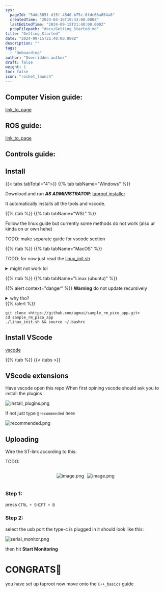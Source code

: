 ```yaml
---
sys:
  pageId: "54dc585f-d15f-45d0-b75c-8fdc66a854a8"
  createdTime: "2024-04-16T19:43:00.000Z"
  lastEditedTime: "2024-09-15T21:40:00.000Z"
  propFilepath: "docs/Getting_Started.md"
title: "Getting_Started"
date: "2024-09-15T21:40:00.000Z"
description: ""
tags:
  - "Onboarding"
author: "Overridden author"
draft: false
weight: 1
toc: false
icon: "rocket_launch"
---
```


## Computer Vision guide:

[link_to_page](86d45bc0-388b-4d26-8848-44f255f73d0e)

## ROS guide:

[link_to_page](3c76c1de-ec8f-46d6-8b0a-294005edc2d5)

## Controls guide:

## Install

{{< tabs tabTotal="4">}}
{{% tab tabName="Windows" %}}

Download and run _**AS ADMINISTRATOR**_: [taproot installer](https://github.com/Thornbots/TeachingFreshies/releases/tag/1.0)

It automatically installs all the tools and vscode.

{{% /tab %}}
{{% tab tabName="WSL" %}}

Follow the linux guide but currently some methods do not work (also ur kinda on ur own hehe)

TODO: make separate guide for vscode section

{{% /tab %}}
{{% tab tabName="MacOS" %}}

TODO: for now just read the [linux_init.sh](https://github.com/agmui/sample_rm_pico_app/blob/main/linux_init.sh)

<details>
<summary>might not work lol</summary>

`brew install libusb pkg-config`

Next install: [vscode](https://code.visualstudio.com/Download)

</details>

{{% /tab %}}
{{% tab tabName="Linux (ubuntu)" %}}

{{% alert context="danger" %}}
**Warning** do not update recursively
<details>
<summary>why tho?</summary>
There are some submodules that may go on for a while (like tinyusb) and I highly
recommend you don't need to get them.
If you want to see what submodules I update just look in `linux_init.sh`
</details>
{{% /alert %}}

```shell
git clone <https://github.com/agmui/sample_rm_pico_app.git>
cd sample_rm_pico_app
./linux_init.sh && source ~/.bashrc
```

## Install VScode

[vscode](https://code.visualstudio.com/Download)

{{% /tab %}}
{{< /tabs >}}

## VScode extensions

Have vscode open this repo
When first opining vscode should ask you to install the plugins

![install_plugins.png](https://prod-files-secure.s3.us-west-2.amazonaws.com/d518164a-d88e-44d1-a4ee-3adb3bd8bce0/89bd30f0-1825-4e77-867b-0a41ce370880/install_plugins.png?X-Amz-Algorithm=AWS4-HMAC-SHA256&X-Amz-Content-Sha256=UNSIGNED-PAYLOAD&X-Amz-Credential=ASIAZI2LB4667TG43J5M%2F20250329%2Fus-west-2%2Fs3%2Faws4_request&X-Amz-Date=20250329T050742Z&X-Amz-Expires=3600&X-Amz-Security-Token=IQoJb3JpZ2luX2VjEAAaCXVzLXdlc3QtMiJHMEUCIAppltbrA9FmDNZ2L9UqSk4FG%2BnGLVWDRsebdD63YDZbAiEAow3ZBreV8LbxN7mPNCG%2FncvibLdhIzJ0cn35AwDM8tcq%2FwMIaBAAGgw2Mzc0MjMxODM4MDUiDLvy1ctlEQGQe%2FhG2ircA26n9hU40ZWW51mva5VNOA9kVQrJRR19K4fnGg0OsGPLUocavDAVf400zsw7CZDEWQp9Dw7lrxUuuwP0xGocLx9ErvAL6nMxB4AbZWAMgqv97g5Ce70Xg4JR0EnIBehL16oC4G9vMcQJwqEDdxk3vH%2FT3BOJs4oHUAhYVD1smUHueL2j1SPfYqPTxprnRg61zfjjOYVOfg0CGJDv8rCXE9aDRNg2EMtCt5Kdxy8sT4VwUvVczAphMb09RWH3TRXsjD3ttIv3q93s%2B085fDlNJtMuZ3mLWnuwpqLxRIGinauaWGWvbDin2HnKPxwHRJhPkxnan9SM1bM6CF6qP4NS1qRRbJ6Deq1JJReYx23NAwB9jL9kV3jNOEjcRlYRIZzo0en2Wjsp86ZHsf0FS%2FxFzIk163%2BQ3JMsCv1IUhv5TGjf%2BrlX44fr2rZ4hPgvtL3YHHDTYaeOUb%2BoNVrWudHUAMjJgMw6zZzSeh%2Fosqo6xLru0P6OzYbQp0Jck5cPvsFTKRAvhySkqILEnRUPAc7xsFI%2F9A%2FhjZn4lI3TOvinMz9Vd%2BomMiChRq6JM79MWQzL60WF6NrnQiyY8c1VKZP2oHkSJaq1yV7olrY%2BX2O6dC0WwYd9%2BtcaUrNa1d%2BDMODenL8GOqUB6k%2FxejBLRO9PBXoFtfA%2B1fX0hwB13meUg6D4%2Brtc2%2FJLC8smgmhmN%2B5iPk6vykhPgyXzdUHKeg9L7t6FdRMwlSEtJd1W61KEbLxdCpuG9S9zTF%2B5MlX2W1BSYvvw62CKohjETWD0KQZh78OwIC13aA4x7BOQM1%2BgKpLAnm%2BkQDH4QdWa1%2FwRMAqJ2rPlsCHEk7VUGInl1IlsHFNKqw1MhLumnyMG&X-Amz-Signature=275425f1332eafb56cc3b02e8d1a41376b85933f6917dd7aacec80c68074b466&X-Amz-SignedHeaders=host&x-id=GetObject)

If not just type `@recommended` here  

![recommended.png](https://prod-files-secure.s3.us-west-2.amazonaws.com/d518164a-d88e-44d1-a4ee-3adb3bd8bce0/61e661e9-5d85-4dfc-be0d-8d2097a5e793/recommended.png?X-Amz-Algorithm=AWS4-HMAC-SHA256&X-Amz-Content-Sha256=UNSIGNED-PAYLOAD&X-Amz-Credential=ASIAZI2LB4667TG43J5M%2F20250329%2Fus-west-2%2Fs3%2Faws4_request&X-Amz-Date=20250329T050742Z&X-Amz-Expires=3600&X-Amz-Security-Token=IQoJb3JpZ2luX2VjEAAaCXVzLXdlc3QtMiJHMEUCIAppltbrA9FmDNZ2L9UqSk4FG%2BnGLVWDRsebdD63YDZbAiEAow3ZBreV8LbxN7mPNCG%2FncvibLdhIzJ0cn35AwDM8tcq%2FwMIaBAAGgw2Mzc0MjMxODM4MDUiDLvy1ctlEQGQe%2FhG2ircA26n9hU40ZWW51mva5VNOA9kVQrJRR19K4fnGg0OsGPLUocavDAVf400zsw7CZDEWQp9Dw7lrxUuuwP0xGocLx9ErvAL6nMxB4AbZWAMgqv97g5Ce70Xg4JR0EnIBehL16oC4G9vMcQJwqEDdxk3vH%2FT3BOJs4oHUAhYVD1smUHueL2j1SPfYqPTxprnRg61zfjjOYVOfg0CGJDv8rCXE9aDRNg2EMtCt5Kdxy8sT4VwUvVczAphMb09RWH3TRXsjD3ttIv3q93s%2B085fDlNJtMuZ3mLWnuwpqLxRIGinauaWGWvbDin2HnKPxwHRJhPkxnan9SM1bM6CF6qP4NS1qRRbJ6Deq1JJReYx23NAwB9jL9kV3jNOEjcRlYRIZzo0en2Wjsp86ZHsf0FS%2FxFzIk163%2BQ3JMsCv1IUhv5TGjf%2BrlX44fr2rZ4hPgvtL3YHHDTYaeOUb%2BoNVrWudHUAMjJgMw6zZzSeh%2Fosqo6xLru0P6OzYbQp0Jck5cPvsFTKRAvhySkqILEnRUPAc7xsFI%2F9A%2FhjZn4lI3TOvinMz9Vd%2BomMiChRq6JM79MWQzL60WF6NrnQiyY8c1VKZP2oHkSJaq1yV7olrY%2BX2O6dC0WwYd9%2BtcaUrNa1d%2BDMODenL8GOqUB6k%2FxejBLRO9PBXoFtfA%2B1fX0hwB13meUg6D4%2Brtc2%2FJLC8smgmhmN%2B5iPk6vykhPgyXzdUHKeg9L7t6FdRMwlSEtJd1W61KEbLxdCpuG9S9zTF%2B5MlX2W1BSYvvw62CKohjETWD0KQZh78OwIC13aA4x7BOQM1%2BgKpLAnm%2BkQDH4QdWa1%2FwRMAqJ2rPlsCHEk7VUGInl1IlsHFNKqw1MhLumnyMG&X-Amz-Signature=f712a813da278401d79f60d8df2b3f6bfc098408c949011d3f83a4fd52fddd4a&X-Amz-SignedHeaders=host&x-id=GetObject)

## Uploading

Wire the ST-link according to this:

TODO:

<div style="display: flex;flex-direction: row; column-gap:10px; max-width: 630px;justify-content: center;">
<div>

![image.png](https://prod-files-secure.s3.us-west-2.amazonaws.com/d518164a-d88e-44d1-a4ee-3adb3bd8bce0/210ecb78-1116-4d7b-b9b7-2292f66fa2c2/image.png?X-Amz-Algorithm=AWS4-HMAC-SHA256&X-Amz-Content-Sha256=UNSIGNED-PAYLOAD&X-Amz-Credential=ASIAZI2LB466RF5TARWI%2F20250329%2Fus-west-2%2Fs3%2Faws4_request&X-Amz-Date=20250329T050745Z&X-Amz-Expires=3600&X-Amz-Security-Token=IQoJb3JpZ2luX2VjEAAaCXVzLXdlc3QtMiJHMEUCIQC7O9cxi0guNjvH8nMHoYRwDvSwLVd8PaTbVwPry0P9%2FQIgX%2FVIGYU1wvHnyYA6y7woPNz52VUTsastq7Rffwur1dEq%2FwMIaBAAGgw2Mzc0MjMxODM4MDUiDE45bGnP7nwgUMzxFyrcA0LbLB7t4e9uHTjwQaXVu9CjHeV0MH5eCtWTLVc3yynW3vsUXC630JmOciLc6jJYjvffb7DsohpY7ElcGFIhXP0MvaRbFPQxLMIJ30f6EZJr%2B9d9WC58dRtJydwlHRoUv6YUqMzTfiDL8wJ%2BpI%2FaV62wWBH8ENCVoQAQz9PyUcTNyjPcOXNSsE5KPY36%2Bj11vubbMHLEP%2BiIXSGD1y6H8aloN06F0X6Lk0U7h3e9MXB0vHL1hLwLdIbdkmmrEUT%2FkOFum%2FwUkmOq5UHwSf55Cr1L5LuEvIWWnHeQdYwKf0yQp1eYWXxy3GgMbxLPwNaaIRJMCjuKnjxP8lqNavtqRBCUCgfPT2vWRkN08x7xrL33bMoPMaUhMpbrQ2xOdwlnKRYLoyYDdPv3XmuI2gx%2FHWfooXic5CFYXUn%2BY%2BGWzHJ42I9ovfIzNDGNi4sSKkCNxWP%2FiD5LsTmzztMo1Nx%2BNKJcQk8P3a%2BWKtu1fuK30ESXQsMTqwLYDwTM9DDoTjFNS%2FYyJP2ALUA5HnvNLf17m%2B5%2BOK9Ut1tPfC8uYz%2F8v3m0b8OTMXGNH62t%2B1aBV4hZkDQyD7vqZ1VYcZYhuc3M%2BOZknghL8fau6Ay9b6BtoZ0x8BHsXz6LJP0Zeu5aMInfnL8GOqUBgmMz8b9er5fp7ZNsgj5FKdEwLGRbMlLuWOZi1lV2nc%2BdBkG3LdjR0y%2Ben4yDGhexsLlCQGKDC21nt6WpCjr2OKpmQjMNQdm6TVTWZzFtVcMPJj1fH%2BBJE78A3k5cc8482KeTZpCgc54kN%2F7q85L6RnbbnWARoIqVwJ0J4xFnO4%2FAbfO0WNH2W9w8PcLoUZqIGYAAOq2E%2Bi1gPG7VJ1%2FBxGFADdNW&X-Amz-Signature=255c535cea7afa069ef22c6f91cdb99d014e1c20313c84c13fbd53016d1a6000&X-Amz-SignedHeaders=host&x-id=GetObject)

</div>
<div>

![image.png](https://prod-files-secure.s3.us-west-2.amazonaws.com/d518164a-d88e-44d1-a4ee-3adb3bd8bce0/33a0fd0f-8ca6-4a86-8e09-26e95ded1fff/image.png?X-Amz-Algorithm=AWS4-HMAC-SHA256&X-Amz-Content-Sha256=UNSIGNED-PAYLOAD&X-Amz-Credential=ASIAZI2LB466WHFCN62R%2F20250329%2Fus-west-2%2Fs3%2Faws4_request&X-Amz-Date=20250329T050746Z&X-Amz-Expires=3600&X-Amz-Security-Token=IQoJb3JpZ2luX2VjEAAaCXVzLXdlc3QtMiJIMEYCIQDqQKJ2eHSVT0%2F%2F1jzeZuCIuYcheEOyj%2BM5b38UOQkFwgIhAL724549oJ9oPGX5l5Y108xygLyd0WdkLGLWIUDU%2BEEsKv8DCGgQABoMNjM3NDIzMTgzODA1IgyTx1kDFwEpLtAzNjMq3ANod7d1dCZVI6J1XWAV6RXw%2FlB%2B38kM0NrI2AuZLbUgBDEVHbHCAnUP9Lv0G3HA%2B5wV1HbznVW29FcfDjdW%2BN8LUv9kMlDj%2FMaN%2BHTeYQuFeg9WbVjtc%2FQ2Lhtnz6miYS4%2BAB0%2Fcxb8yvWHvLmON1abVEFxxLSC6hN5oMroL6Zc4av1A7TpRsV0erYAiDJrj4zulrUKWPwQToFKFPzba8hLl0ljPDt2wbNb%2BE7hvLbt6AyYgiqK943XNI5rMUHSMIAgDO4JkQiOlCljN0TfFnyg8CTKFhKHNS%2BXZ%2FJpDl%2FYkE%2B2PW4n6Qvj%2B4dHKztuImMZRKDLL3Y7lRFg2gr6mY9kg4QFiIJ6u5UFTfUxST74MLqdTpDbwI2LNOipng1Fc2rDHO4CRMn0QmXxcXj6OghauBlJRN59%2BnZ12Rx%2FwWThI7hvOifMQcyudg8oZd%2BR2WgRbbectqCX9VcRwzla7FBYCnG1Kc2ivrMhO9O2mFhK5llHDuKjrcKBn5%2FiwQPTnI%2FB%2BIdM2%2FB7GoL%2FxoMAKhdJFsDmlcnReA%2BbZcbvJzzXMNq1vxiSXunV9bl2Pcnmxaj2g9RCKJMkyV6U7kang8Yw4jTZhleFd7czgWCKKCVKNtO5s4ANnGCY8%2FcdDjCJ35y%2FBjqkAY9iIBB%2FtQDlFx1rEK9Z3N2UXFyQrX3dJB1lNPQ21bxSDnW%2FGGKXWuevsWE5SGKJqR9BvL67m7PqvfRRLeXKz4b927Aax5uaAqxmnv1QOvVYcvEWMFN7p2TfbUWtasTkJdTTrKoUJwGZNnXxgATpKtyBylws9hdCffzCPeIUJSH0uPt3N37LovKd3VIt7jxbqZQHW7xgb3wWmPSGR396aSoUwx5r&X-Amz-Signature=386f63b2ac23da11a10384a4dd208c1d26609a43ebb7f4c5d278c3ddbb6e81c7&X-Amz-SignedHeaders=host&x-id=GetObject)

</div>
</div>

### Step 1:

press `CTRL + SHIFT + B`

### Step 2:

select the usb port the type-c is plugged in it should look like this:

![serial_monitor.png](https://prod-files-secure.s3.us-west-2.amazonaws.com/d518164a-d88e-44d1-a4ee-3adb3bd8bce0/f03f4774-05d4-4393-b6a0-d5efb6d315ab/serial_monitor.png?X-Amz-Algorithm=AWS4-HMAC-SHA256&X-Amz-Content-Sha256=UNSIGNED-PAYLOAD&X-Amz-Credential=ASIAZI2LB4667TG43J5M%2F20250329%2Fus-west-2%2Fs3%2Faws4_request&X-Amz-Date=20250329T050742Z&X-Amz-Expires=3600&X-Amz-Security-Token=IQoJb3JpZ2luX2VjEAAaCXVzLXdlc3QtMiJHMEUCIAppltbrA9FmDNZ2L9UqSk4FG%2BnGLVWDRsebdD63YDZbAiEAow3ZBreV8LbxN7mPNCG%2FncvibLdhIzJ0cn35AwDM8tcq%2FwMIaBAAGgw2Mzc0MjMxODM4MDUiDLvy1ctlEQGQe%2FhG2ircA26n9hU40ZWW51mva5VNOA9kVQrJRR19K4fnGg0OsGPLUocavDAVf400zsw7CZDEWQp9Dw7lrxUuuwP0xGocLx9ErvAL6nMxB4AbZWAMgqv97g5Ce70Xg4JR0EnIBehL16oC4G9vMcQJwqEDdxk3vH%2FT3BOJs4oHUAhYVD1smUHueL2j1SPfYqPTxprnRg61zfjjOYVOfg0CGJDv8rCXE9aDRNg2EMtCt5Kdxy8sT4VwUvVczAphMb09RWH3TRXsjD3ttIv3q93s%2B085fDlNJtMuZ3mLWnuwpqLxRIGinauaWGWvbDin2HnKPxwHRJhPkxnan9SM1bM6CF6qP4NS1qRRbJ6Deq1JJReYx23NAwB9jL9kV3jNOEjcRlYRIZzo0en2Wjsp86ZHsf0FS%2FxFzIk163%2BQ3JMsCv1IUhv5TGjf%2BrlX44fr2rZ4hPgvtL3YHHDTYaeOUb%2BoNVrWudHUAMjJgMw6zZzSeh%2Fosqo6xLru0P6OzYbQp0Jck5cPvsFTKRAvhySkqILEnRUPAc7xsFI%2F9A%2FhjZn4lI3TOvinMz9Vd%2BomMiChRq6JM79MWQzL60WF6NrnQiyY8c1VKZP2oHkSJaq1yV7olrY%2BX2O6dC0WwYd9%2BtcaUrNa1d%2BDMODenL8GOqUB6k%2FxejBLRO9PBXoFtfA%2B1fX0hwB13meUg6D4%2Brtc2%2FJLC8smgmhmN%2B5iPk6vykhPgyXzdUHKeg9L7t6FdRMwlSEtJd1W61KEbLxdCpuG9S9zTF%2B5MlX2W1BSYvvw62CKohjETWD0KQZh78OwIC13aA4x7BOQM1%2BgKpLAnm%2BkQDH4QdWa1%2FwRMAqJ2rPlsCHEk7VUGInl1IlsHFNKqw1MhLumnyMG&X-Amz-Signature=d2e0adeb144a260f8b2c96072eb5d0e4980069027265e30446de5c261b9058d1&X-Amz-SignedHeaders=host&x-id=GetObject)

then hit **Start Monitoring**

# CONGRATS🎉

you have set up taproot now move onto the `C++_basics` guide

